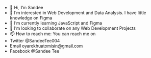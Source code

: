 - 👋 Hi, I’m Sandee
- 👀 I’m interested in Web Development and Data Analysis. I have little knowledge on Figma
- 🌱 I’m currently learning JavaScript and Figma
- 💞️ I’m looking to collaborate on any Web Development Projects
- 📫 How to reach me: You can reach me on 
- Twitter @SandeeTee004
- Email oyarekhuatomisin@gmail.com
- Facebook @Sandee Tee

<!---
Sandee004/Sandee004 is a ✨ special ✨ repository because its `README.md` (this file) appears on your GitHub profile.
You can click the Preview link to take a look at your changes.
--->

